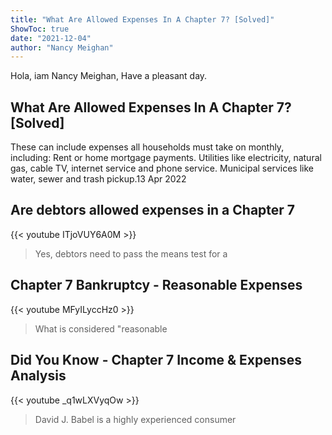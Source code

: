 ```yaml
---
title: "What Are Allowed Expenses In A Chapter 7? [Solved]"
ShowToc: true 
date: "2021-12-04"
author: "Nancy Meighan" 
---
```


Hola, iam Nancy Meighan, Have a pleasant day.
## What Are Allowed Expenses In A Chapter 7? [Solved]
These can include expenses all households must take on monthly, including: Rent or home mortgage payments. Utilities like electricity, natural gas, cable TV, internet service and phone service. Municipal services like water, sewer and trash pickup.13 Apr 2022

## Are debtors allowed expenses in a Chapter 7
{{< youtube ITjoVUY6A0M >}}
>Yes, debtors need to pass the means test for a 

## Chapter 7 Bankruptcy - Reasonable Expenses
{{< youtube MFyILyccHz0 >}}
>What is considered "reasonable 

## Did You Know - Chapter 7 Income & Expenses Analysis
{{< youtube _q1wLXVyqOw >}}
>David J. Babel is a highly experienced consumer 

